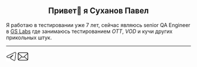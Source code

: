 <h2 align="center">Привет👋 я Суханов Павел</h2>

Я работаю в тестировании уже 7 лет, сейчас являюсь senior QA Engineer в [GS Labs](https://gs-labs.ru/) где занимаюсь тестированием _OTT_, _VOD_ и кучи других прикольных штук. 
___
<a href="https://t.me/DedArkadiy"><img src='sources\telegram.svg' height=28 width=28></a>
<a href="mailto:sukhanov.p.v@yandex.ru"><img src='sources\email.svg' height=28 width=28></a>

